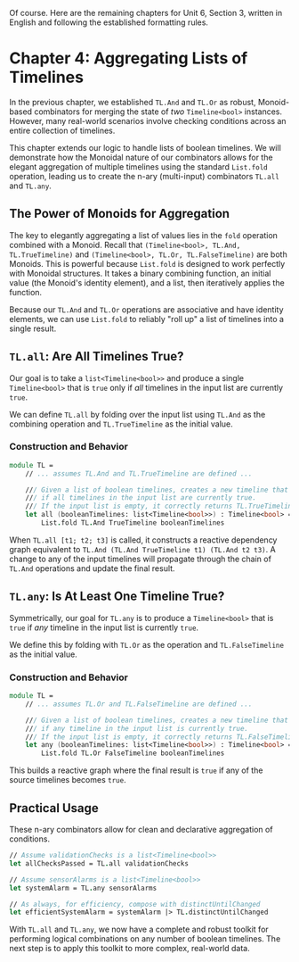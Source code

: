 Of course. Here are the remaining chapters for Unit 6, Section 3, written in English and following the established formatting rules.

# Chapter 4: Aggregating Lists of Timelines

In the previous chapter, we established `TL.And` and `TL.Or` as robust, Monoid-based combinators for merging the state of *two* `Timeline<bool>` instances. However, many real-world scenarios involve checking conditions across an entire collection of timelines.

This chapter extends our logic to handle lists of boolean timelines. We will demonstrate how the Monoidal nature of our combinators allows for the elegant aggregation of multiple timelines using the standard `List.fold` operation, leading us to create the n-ary (multi-input) combinators `TL.all` and `TL.any`.

## The Power of Monoids for Aggregation

The key to elegantly aggregating a list of values lies in the `fold` operation combined with a Monoid. Recall that `(Timeline<bool>, TL.And, TL.TrueTimeline)` and `(Timeline<bool>, TL.Or, TL.FalseTimeline)` are both Monoids. This is powerful because `List.fold` is designed to work perfectly with Monoidal structures. It takes a binary combining function, an initial value (the Monoid's identity element), and a list, then iteratively applies the function.

Because our `TL.And` and `TL.Or` operations are associative and have identity elements, we can use `List.fold` to reliably "roll up" a list of timelines into a single result.

## `TL.all`: Are All Timelines True?

Our goal is to take a `list<Timeline<bool>>` and produce a single `Timeline<bool>` that is `true` only if *all* timelines in the input list are currently `true`.

We can define `TL.all` by folding over the input list using `TL.And` as the combining operation and `TL.TrueTimeline` as the initial value.

### Construction and Behavior

```fsharp
module TL =
    // ... assumes TL.And and TL.TrueTimeline are defined ...

    /// Given a list of boolean timelines, creates a new timeline that is true
    /// if all timelines in the input list are currently true.
    /// If the input list is empty, it correctly returns TL.TrueTimeline (vacuously true).
    let all (booleanTimelines: list<Timeline<bool>>) : Timeline<bool> =
        List.fold TL.And TrueTimeline booleanTimelines
```

When `TL.all [t1; t2; t3]` is called, it constructs a reactive dependency graph equivalent to `TL.And (TL.And TrueTimeline t1) (TL.And t2 t3)`. A change to any of the input timelines will propagate through the chain of `TL.And` operations and update the final result.

## `TL.any`: Is At Least One Timeline True?

Symmetrically, our goal for `TL.any` is to produce a `Timeline<bool>` that is `true` if *any* timeline in the input list is currently `true`.

We define this by folding with `TL.Or` as the operation and `TL.FalseTimeline` as the initial value.

### Construction and Behavior

```fsharp
module TL =
    // ... assumes TL.Or and TL.FalseTimeline are defined ...

    /// Given a list of boolean timelines, creates a new timeline that is true
    /// if any timeline in the input list is currently true.
    /// If the input list is empty, it correctly returns TL.FalseTimeline.
    let any (booleanTimelines: list<Timeline<bool>>) : Timeline<bool> =
        List.fold TL.Or FalseTimeline booleanTimelines
```

This builds a reactive graph where the final result is `true` if any of the source timelines becomes `true`.

## Practical Usage

These n-ary combinators allow for clean and declarative aggregation of conditions.

```fsharp
// Assume validationChecks is a list<Timeline<bool>>
let allChecksPassed = TL.all validationChecks

// Assume sensorAlarms is a list<Timeline<bool>>
let systemAlarm = TL.any sensorAlarms

// As always, for efficiency, compose with distinctUntilChanged
let efficientSystemAlarm = systemAlarm |> TL.distinctUntilChanged
```

With `TL.all` and `TL.any`, we now have a complete and robust toolkit for performing logical combinations on any number of boolean timelines. The next step is to apply this toolkit to more complex, real-world data.